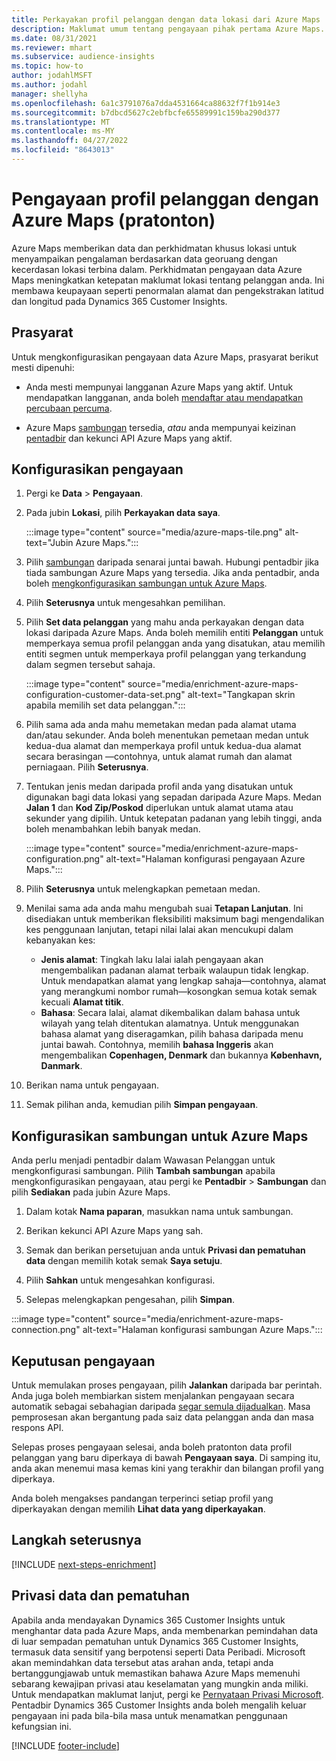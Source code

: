 ```yaml
---
title: Perkayakan profil pelanggan dengan data lokasi dari Azure Maps
description: Maklumat umum tentang pengayaan pihak pertama Azure Maps.
ms.date: 08/31/2021
ms.reviewer: mhart
ms.subservice: audience-insights
ms.topic: how-to
author: jodahlMSFT
ms.author: jodahl
manager: shellyha
ms.openlocfilehash: 6a1c3791076a7dda4531664ca88632f7f1b914e3
ms.sourcegitcommit: b7dbcd5627c2ebfbcfe65589991c159ba290d377
ms.translationtype: MT
ms.contentlocale: ms-MY
ms.lasthandoff: 04/27/2022
ms.locfileid: "8643013"
---
```

# <a name="enrichment-of-customer-profiles-with-azure-maps-preview"></a>Pengayaan profil pelanggan dengan Azure Maps (pratonton)

Azure Maps memberikan data dan perkhidmatan khusus lokasi untuk menyampaikan pengalaman berdasarkan data georuang dengan kecerdasan lokasi terbina dalam. Perkhidmatan pengayaan data Azure Maps meningkatkan ketepatan maklumat lokasi tentang pelanggan anda. Ini membawa keupayaan seperti penormalan alamat dan pengekstrakan latitud dan longitud pada Dynamics 365 Customer Insights.

## <a name="prerequisites"></a>Prasyarat

Untuk mengkonfigurasikan pengayaan data Azure Maps, prasyarat berikut mesti dipenuhi:

- Anda mesti mempunyai langganan Azure Maps yang aktif. Untuk mendapatkan langganan, anda boleh [mendaftar atau mendapatkan percubaan percuma](https://azure.microsoft.com/services/azure-maps/).

- Azure Maps [sambungan](connections.md) tersedia, *atau* anda mempunyai keizinan [pentadbir](permissions.md#admin) dan kekunci API Azure Maps yang aktif.

## <a name="configure-the-enrichment"></a>Konfigurasikan pengayaan

1. Pergi ke **Data** > **Pengayaan**. 

1. Pada jubin **Lokasi**, pilih **Perkayakan data saya**.

   :::image type="content" source="media/azure-maps-tile.png" alt-text="Jubin Azure Maps.":::

1. Pilih [sambungan](connections.md) daripada senarai juntai bawah. Hubungi pentadbir jika tiada sambungan Azure Maps yang tersedia. Jika anda pentadbir, anda boleh [mengkonfigurasikan sambungan untuk Azure Maps](#configure-the-connection-for-azure-maps). 

1. Pilih **Seterusnya** untuk mengesahkan pemilihan.

1. Pilih **Set data pelanggan** yang mahu anda perkayakan dengan data lokasi daripada Azure Maps. Anda boleh memilih entiti **Pelanggan** untuk memperkaya semua profil pelanggan anda yang disatukan, atau memilih entiti segmen untuk memperkaya profil pelanggan yang terkandung dalam segmen tersebut sahaja.

    :::image type="content" source="media/enrichment-azure-maps-configuration-customer-data-set.png" alt-text="Tangkapan skrin apabila memilih set data pelanggan.":::

1. Pilih sama ada anda mahu memetakan medan pada alamat utama dan/atau sekunder. Anda boleh menentukan pemetaan medan untuk kedua-dua alamat dan memperkaya profil untuk kedua-dua alamat secara berasingan &mdash;contohnya, untuk alamat rumah dan alamat perniagaan. Pilih **Seterusnya**.

1. Tentukan jenis medan daripada profil anda yang disatukan untuk digunakan bagi data lokasi yang sepadan daripada Azure Maps. Medan **Jalan 1** dan **Kod Zip/Poskod** diperlukan untuk alamat utama atau sekunder yang dipilih. Untuk ketepatan padanan yang lebih tinggi, anda boleh menambahkan lebih banyak medan.

   :::image type="content" source="media/enrichment-azure-maps-configuration.png" alt-text="Halaman konfigurasi pengayaan Azure Maps.":::

1. Pilih **Seterusnya** untuk melengkapkan pemetaan medan.

1. Menilai sama ada anda mahu mengubah suai **Tetapan Lanjutan**. Ini disediakan untuk memberikan fleksibiliti maksimum bagi mengendalikan kes penggunaan lanjutan, tetapi nilai lalai akan mencukupi dalam kebanyakan kes:
   - **Jenis alamat**: Tingkah laku lalai ialah pengayaan akan mengembalikan padanan alamat terbaik walaupun tidak lengkap. Untuk mendapatkan alamat yang lengkap sahaja&mdash;contohnya, alamat yang merangkumi nombor rumah&mdash;kosongkan semua kotak semak kecuali **Alamat titik**. 
   - **Bahasa**: Secara lalai, alamat dikembalikan dalam bahasa untuk wilayah yang telah ditentukan alamatnya. Untuk menggunakan bahasa alamat yang diseragamkan, pilih bahasa daripada menu juntai bawah. Contohnya, memilih **bahasa Inggeris** akan mengembalikan **Copenhagen, Denmark** dan bukannya **København, Danmark**.

1. Berikan nama untuk pengayaan.

1. Semak pilihan anda, kemudian pilih **Simpan pengayaan**.

## <a name="configure-the-connection-for-azure-maps"></a>Konfigurasikan sambungan untuk Azure Maps

Anda perlu menjadi pentadbir dalam Wawasan Pelanggan untuk mengkonfigurasi sambungan. Pilih **Tambah sambungan** apabila mengkonfigurasikan pengayaan, atau pergi ke **Pentadbir** > **Sambungan** dan pilih **Sediakan** pada jubin Azure Maps.

1. Dalam kotak **Nama paparan**, masukkan nama untuk sambungan.

1. Berikan kekunci API Azure Maps yang sah.

1. Semak dan berikan persetujuan anda untuk **Privasi dan pematuhan data** dengan memilih kotak semak **Saya setuju**.

1. Pilih **Sahkan** untuk mengesahkan konfigurasi.

1. Selepas melengkapkan pengesahan, pilih **Simpan**.

:::image type="content" source="media/enrichment-azure-maps-connection.png" alt-text="Halaman konfigurasi sambungan Azure Maps.":::

## <a name="enrichment-results"></a>Keputusan pengayaan

Untuk memulakan proses pengayaan, pilih **Jalankan** daripada bar perintah. Anda juga boleh membiarkan sistem menjalankan pengayaan secara automatik sebagai sebahagian daripada [segar semula dijadualkan](system.md#schedule-tab). Masa pemprosesan akan bergantung pada saiz data pelanggan anda dan masa respons API.

Selepas proses pengayaan selesai, anda boleh pratonton data profil pelanggan yang baru diperkaya di bawah **Pengayaan saya**. Di samping itu, anda akan menemui masa kemas kini yang terakhir dan bilangan profil yang diperkaya.

Anda boleh mengakses pandangan terperinci setiap profil yang diperkayakan dengan memilih **Lihat data yang diperkayakan**.

## <a name="next-steps"></a>Langkah seterusnya

[!INCLUDE [next-steps-enrichment](includes/next-steps-enrichment.md)]

## <a name="data-privacy-and-compliance"></a>Privasi data dan pematuhan

Apabila anda mendayakan Dynamics 365 Customer Insights untuk menghantar data pada Azure Maps, anda membenarkan pemindahan data di luar sempadan pematuhan untuk Dynamics 365 Customer Insights, termasuk data sensitif yang berpotensi seperti Data Peribadi. Microsoft akan memindahkan data tersebut atas arahan anda, tetapi anda bertanggungjawab untuk memastikan bahawa Azure Maps memenuhi sebarang kewajipan privasi atau keselamatan yang mungkin anda miliki. Untuk mendapatkan maklumat lanjut, pergi ke [Pernyataan Privasi Microsoft](https://go.microsoft.com/fwlink/?linkid=396732).
Pentadbir Dynamics 365 Customer Insights anda boleh mengalih keluar pengayaan ini pada bila-bila masa untuk menamatkan penggunaan kefungsian ini.

[!INCLUDE [footer-include](includes/footer-banner.md)]
